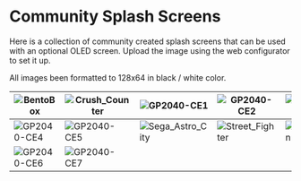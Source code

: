 # Community Splash Screens

Here is a collection of community created splash screens that can be used with an optional OLED screen. Upload the image using the web configurator to set it up.

All images been formatted to 128x64 in black / white color.

| ![BentoBox](@site/docs/assets/images/community-splash-screens/BentoBox.png) | ![Crush_Counter](@site/docs/assets/images/community-splash-screens/CrushCounter-v2-0.png) | ![GP2040-CE1](@site/docs/assets/images/community-splash-screens/GP2040-CE-1.png) | ![GP2040-CE2](@site/docs/assets/images/community-splash-screens/GP2040-CE-2.png) | ![GP2040-CE3](@site/docs/assets/images/community-splash-screens/GP2040-CE-3.png) |
|---|---|---|---|---|
| ![GP2040-CE4](@site/docs/assets/images/community-splash-screens/GP2040-CE-4.png) | ![GP2040-CE5](@site/docs/assets/images/community-splash-screens/GP2040-CE-5.png) | ![Sega_Astro_City](@site/docs/assets/images/community-splash-screens/Sega-Astro-City.png) | ![Street_Fighter](@site/docs/assets/images/community-splash-screens/Street-Fighter.png) | ![TheTrain](@site/docs/assets/images/community-splash-screens/TheTrain-Logo.png) |
| ![GP2040-CE6](@site/docs/assets/images/community-splash-screens/GP2040-CE-6.png) | ![GP2040-CE7](@site/docs/assets/images/community-splash-screens/GP2040-CE-7.png) |   |   |   |